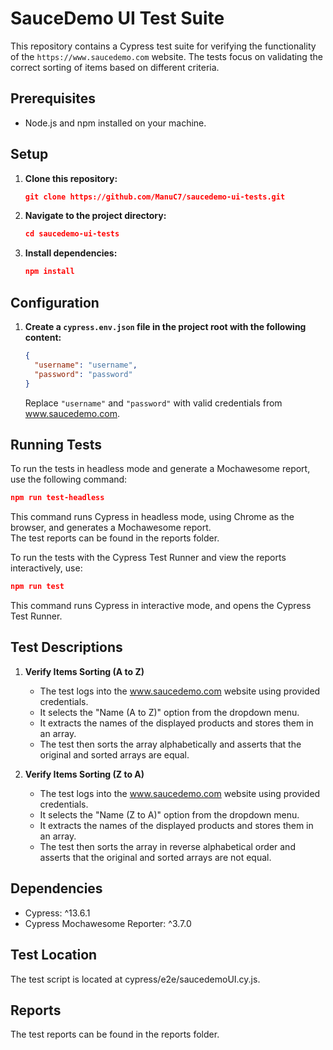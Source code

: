 # SauceDemo UI Test Suite

This repository contains a Cypress test suite for verifying the functionality of the `https://www.saucedemo.com` website. The tests focus on validating the correct sorting of items based on different criteria.

## Prerequisites

- Node.js and npm installed on your machine.

## Setup

1. **Clone this repository:**

   ```json
   git clone https://github.com/ManuC7/saucedemo-ui-tests.git
   ```

2. **Navigate to the project directory:**

   ```json
   cd saucedemo-ui-tests
   ```

3. **Install dependencies:**

   ```json
   npm install
   ```

## Configuration

1. **Create a `cypress.env.json` file in the project root with the following content:**

   ```json
   {
     "username": "username",
     "password": "password"
   }
   ```

   Replace `"username"` and `"password"` with valid credentials from www.saucedemo.com.

## Running Tests

To run the tests in headless mode and generate a Mochawesome report, use the following command:

```json
npm run test-headless
```

This command runs Cypress in headless mode, using Chrome as the browser, and generates a Mochawesome report.  
The test reports can be found in the reports folder.

To run the tests with the Cypress Test Runner and view the reports interactively, use:

```json
npm run test
```

This command runs Cypress in interactive mode, and opens the Cypress Test Runner.

## Test Descriptions

1. **Verify Items Sorting (A to Z)**
   - The test logs into the www.saucedemo.com website using provided credentials.
   - It selects the "Name (A to Z)" option from the dropdown menu.
   - It extracts the names of the displayed products and stores them in an array.
   - The test then sorts the array alphabetically and asserts that the original and sorted arrays are equal.
2. **Verify Items Sorting (Z to A)**

   - The test logs into the www.saucedemo.com website using provided credentials.
   - It selects the "Name (Z to A)" option from the dropdown menu.
   - It extracts the names of the displayed products and stores them in an array.
   - The test then sorts the array in reverse alphabetical order and asserts that the original and sorted arrays are not equal.

## Dependencies

- Cypress: ^13.6.1
- Cypress Mochawesome Reporter: ^3.7.0

## Test Location

The test script is located at cypress/e2e/saucedemoUI.cy.js.

## Reports

The test reports can be found in the reports folder.
